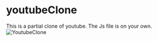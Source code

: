 # youtubeClone
This is a partial clone of youtube. The Js  file is on your own.
![YoutubeClone](https://user-images.githubusercontent.com/86695688/174423227-4899a4f3-e492-4aba-b758-95817ef3c86e.png)
